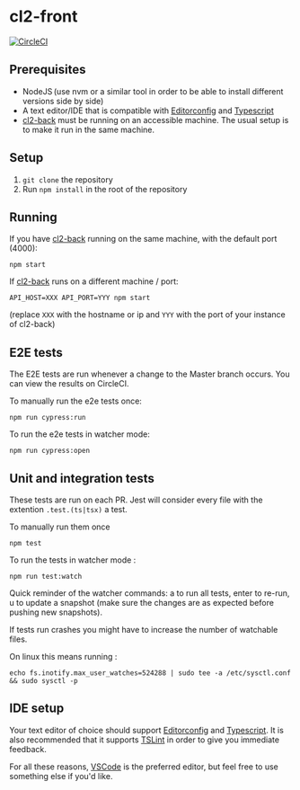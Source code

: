 # cl2-front

[![CircleCI](https://circleci.com/gh/CitizenLabDotCo/cl2-front/tree/master.svg?style=svg&circle-token=46bc7ddacbeec9135870cb8765c2968f590ed7e6)](https://circleci.com/gh/CitizenLabDotCo/cl2-front/tree/master)

## Prerequisites

- NodeJS (use nvm or a similar tool in order to be able to install different versions side by side)
- A text editor/IDE that is compatible with [Editorconfig][editorconfig] and [Typescript][typescript]
- [cl2-back][cl2back] must be running on an accessible machine. The usual setup is to make it run in the same machine.

## Setup

1. `git clone` the repository
2. Run `npm install` in the root of the repository

## Running

If you have [cl2-back][cl2back] running on the same machine, with the default port (4000):

```
npm start
```

If [cl2-back][cl2back] runs on a different machine / port:

```
API_HOST=XXX API_PORT=YYY npm start
```

(replace `XXX` with the hostname or ip and `YYY` with the port of your instance of cl2-back)

## E2E tests

The E2E tests are run whenever a change to the Master branch occurs. You can view the results on CircleCI.

To manually run the e2e tests once:

```
npm run cypress:run
```

To run the e2e tests in watcher mode:

```
npm run cypress:open
```

## Unit and integration tests

These tests are run on each PR. Jest will consider every file with the extention `.test.(ts|tsx)` a test.

To manually run them once

```
npm test
```

To run the tests in watcher mode :

```
npm run test:watch
```

Quick reminder of the watcher commands: a to run all tests, enter to re-run, u to update a snapshot (make sure the changes are as expected before pushing new snapshots).

If tests run crashes you might have to increase the number of watchable files.

On linux this means running :

```
echo fs.inotify.max_user_watches=524288 | sudo tee -a /etc/sysctl.conf && sudo sysctl -p
```

## IDE setup

Your text editor of choice should support [Editorconfig][editorconfig] and [Typescript][typescript].
It is also recommended that it supports [TSLint][tslint] in order to give you immediate feedback.

For all these reasons, [VSCode][vscode] is the preferred editor, but feel free to use something else if you'd like.

[cl2back]: https://github.com/CitizenLabDotCo/cl2-back
[editorconfig]: http://editorconfig.org/
[typescript]: http://www.typescriptlang.org/
[tslint]: https://palantir.github.io/tslint/
[vscode]: https://code.visualstudio.com/
